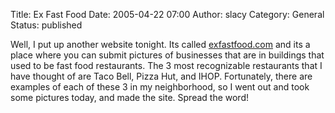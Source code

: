 Title: Ex Fast Food
Date: 2005-04-22 07:00
Author: slacy
Category: General
Status: published

Well, I put up another website tonight. Its called
[exfastfood.com](http://exfastfood.com/) and its a place where you can
submit pictures of businesses that are in buildings that used to be fast
food restaurants. The 3 most recognizable restaurants that I have
thought of are Taco Bell, Pizza Hut, and IHOP. Fortunately, there are
examples of each of these 3 in my neighborhood, so I went out and took
some pictures today, and made the site. Spread the word!  

